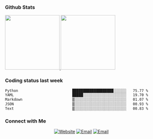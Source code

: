 
### Github Stats

<a href="https://github.com/lileixuan">
  <img height="180em" src="https://github-readme-stats.vercel.app/api?username=lileixuan&theme=buefy&show_icons=true" />
  <img height="180em" src="https://github-readme-stats.vercel.app/api/top-langs/?username=lileixuan&theme=buefy&layout=compact" />
</a>

### Coding status last week 

<!--START_SECTION:waka-->

```txt
Python                         ███████████████████░░░░░░   75.77 %
YAML                           █████░░░░░░░░░░░░░░░░░░░░   19.70 %
Markdown                       ▒░░░░░░░░░░░░░░░░░░░░░░░░   01.07 %
JSON                           ▒░░░░░░░░░░░░░░░░░░░░░░░░   00.93 %
Text                           ▒░░░░░░░░░░░░░░░░░░░░░░░░   00.83 %
```

<!--END_SECTION:waka-->

### Connect with Me 

<p align="center">
<a href="https://www.koomu.cn/"><img alt="Website" src="https://img.shields.io/badge/Website-www.koomu.cn-blue?style=flat-square&logo=google-chrome"></a>
<a href="mailto:lileixuan@gmail.com"><img alt="Email" src="https://img.shields.io/badge/Email-lileixuan@gmail.com-blue?style=flat-square&logo=gmail"></a>
<a href="https://www.koomu.cn/rss/"><img alt="Email" src="https://img.shields.io/badge/RSS-www.koomu.cn%2Frss%2F-blue?style=flat-square&logo=rss"></a>


</p>
